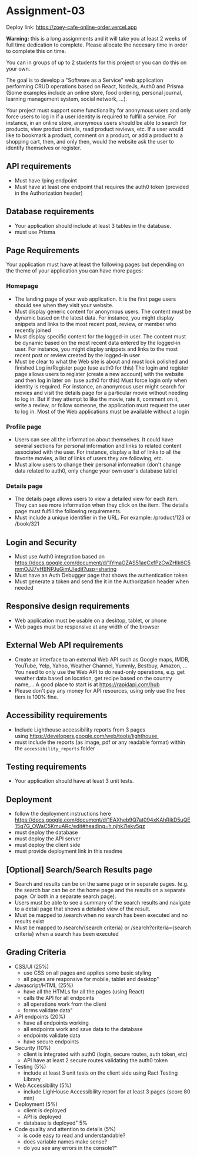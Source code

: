 # Assignment-03
Deploy link:
https://zoey-cafe-online-order.vercel.app

**Warning:** this is a long assignments and it will take you at least 2 weeks of full time dedication to complete. Please allocate the necesary time in order to complete this on time.

You can in groups of up to 2 students for this project or you can do this on your own.

The goal is to develop a "Software as a Service" web application performing CRUD operations based on React, NodeJs, Auth0 and Prisma (Some examples include an online store, food ordering, personal journal, learning management system, social network, ...).

Your project must support some functionality for anonymous users and only force users to log in if a user identity is required to fulfill a service. For instance, in an online store, anonymous users should be able to search for products, view product details, read product reviews, etc. If a user would like to bookmark a product, comment on a product, or add a product to a shopping cart, then, and only then, would the website ask the user to identify themselves or register.

## API requirements
- Must have /ping endpoint
- Must have at least one endpoint that requires the auth0 token (provided in the Authorization header)

## Database requirements
- Your application should include at least 3 tables in the database.
- must use Prisma

## Page Requirements
Your application must have at least the following pages but depending on the theme of your application you can have more pages:

### Homepage
- The landing page of your web application. It is the first page users should see when they visit your website.
- Must display generic content for anonymous users. The content must be dynamic based on the latest data. For instance, you might display snippets and links to the most recent post, review, or member who recently joined
- Must display specific content for the logged-in user. The content must be dynamic based on the most recent data entered by the logged-in user. For instance, you might display snippets and links to the most recent post or review created by the logged-in user
- Must be clear to what the Web site is about and must look polished and finished
Log in/Register page (use auth0 for this)
The login and register page allows users to register (create a new account) with the website and then log in later on  (use auth0 for this)
Must force login only when identity is required. For instance, an anonymous user might search for movies and visit the details page for a particular movie without needing to log in. But if they attempt to like the movie, rate it, comment on it, write a review, or follow someone, the application must request the user to log in. Most of the Web applications must be available without a login

### Profile page
- Users can see all the information about themselves. It could have several sections for personal information and links to related content associated with the user. For instance, display a list of links to all the favorite movies, a list of links of users they are following, etc.
- Must allow users to change their personal information (don't change data related to auth0, only change your own user's database table)

### Details page
- The details page allows users to view a detailed view for each item. They can see more information when they click on the item. The details page must fulfill the following requirements.
- Must include a unique identifier in the URL. For example: /product/123 or /book/321

## Login and Security
- Must use Auth0 integration based on https://docs.google.com/document/d/1lYmaGZAS51aeCxfPzCwZHIk6C5mmOJJ7yHBNPJuGimU/edit?usp=sharing
- Must have an Auth Debugger page that shows the authentication token
- Must generate a token and send the it in the Authorization header when needed

## Responsive design requirements
- Web application must be usable on a desktop, tablet, or phone
- Web pages must be responsive at any width of the browser

## External Web API requirements
- Create an interface to an external Web API such as Google maps, IMDB, YouTube, Yelp, Yahoo, Weather Channel, Yummly, Bestbuy, Amazon, ... You need to only use the Web API to do read-only operations, e.g. get weather data based on location, get recipe based on the country name,... A good place to start is at https://rapidapi.com/hub
- Please don't pay any money for API resources, using only use the free tiers is 100% fine.

## Accessibility requirements
- Include Lighthouse accessibility reports from 3 pages using https://developers.google.com/web/tools/lighthouse 
- must include the reports (as image, pdf or any readable format) within the `accessibility_reports` folder

## Testing requirements
- Your application should have at least 3 unit tests.

## Deployment
- follow the deployment instructions here https://docs.google.com/document/d/1EAXheb9Q7at094xKAhRikD5uQE15q7G_OWaC5KmuARc/edit#heading=h.njhk7lekv5qz
- must deploy the database
- must deploy the API server
- must deploy the client side
- must provide deployment link in this readme

## [Optional] Search/Search Results page
- Search and results can be on the same page or in separate pages. (e.g. the search bar can be on the home page and the results on a separate page. Or both in a separate search page).
- Users must be able to see a summary of the search results and navigate to a detail page that shows a detailed view of the result.
- Must be mapped to /search when no search has been executed and no results exist
- Must be mapped to /search/{search criteria} or /search?criteria={search criteria} when a search has been executed

## Grading Criteria
- CSS/UI (25%)
  - use CSS on all pages and applies some basic styling
  - all pages are responsive for mobile, tablet and desktop"	
- Javascript/HTML (25%)
  - have all the HTMLs for all the pages (using React)
  - calls the API for all endpoints
  - all operations work from the client
  - forms validate data"	
- API endpoints (20%)
  - have all endpoints working
  - all endpoints work and save data to the database
  - endpoints validate data
  - have secure endpoints
- Security (10%)
  - client is integrated with auth0 (login, secure routes, auth token, etc)
  - API have at least 2 secure routes validating the auth0 token
- Testing (5%)
  - include at least 3 unit tests on the client side using Ract Testing Library
- Web Accessibility (5%)
  - include LighHouse Accessibility report for at least 3 pages (score 80 min)
- Deployment (5%)
  - client is deployed
  - API is deployed
  - database is deployed"	5%
- Code quality and attention to details (5%)
  - is code easy to read and understandable?
  - does variable names make sense?
  - do you see any errors in the console?"
